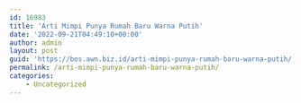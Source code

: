 ```yaml
---
id: 16983
title: 'Arti Mimpi Punya Rumah Baru Warna Putih'
date: '2022-09-21T04:49:10+00:00'
author: admin
layout: post
guid: 'https://bos.awn.biz.id/arti-mimpi-punya-rumah-baru-warna-putih/'
permalink: /arti-mimpi-punya-rumah-baru-warna-putih/
categories:
    - Uncategorized
---
```


